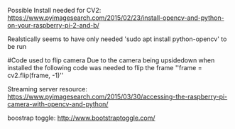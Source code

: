 Possible Install needed for CV2:
https://www.pyimagesearch.com/2015/02/23/install-opencv-and-python-on-your-raspberry-pi-2-and-b/

Realstically seems to have only needed 'sudo apt install python-opencv' to be run


#Code used to flip camera
Due to the camera being upsidedown when installed the following code was needed to flip the frame
''frame = cv2.flip(frame, -1)''


Streaming server resource: https://www.pyimagesearch.com/2015/03/30/accessing-the-raspberry-pi-camera-with-opencv-and-python/

boostrap toggle:
http://www.bootstraptoggle.com/

